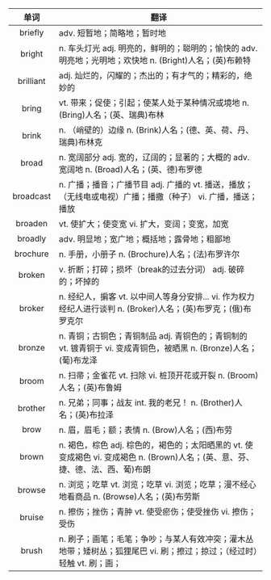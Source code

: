 |单词|翻译  |
|:--:|--| 
|	briefly  		|		adv. 短暂地；简略地；暂时地	|		
|	bright  		|		n. 车头灯光 adj. 明亮的，鲜明的；聪明的；愉快的 adv. 明亮地；光明地；欢快地 n. (Bright)人名；(英)布赖特	|		
|	brilliant  		|		adj. 灿烂的，闪耀的；杰出的；有才气的；精彩的，绝妙的	|		
|	bring  		|		vt. 带来；促使；引起；使某人处于某种情况或境地 n. (Bring)人名；(英、瑞典)布林	|		
|	brink  		|		n. （峭壁的）边缘 n. (Brink)人名；(德、英、荷、丹、瑞典)布林克	|		
|	broad  		|		n. 宽阔部分 adj. 宽的，辽阔的；显著的；大概的 adv. 宽阔地 n. (Broad)人名；(英、德)布罗德	|		
|	broadcast  		|		n. 广播；播音；广播节目 adj. 广播的 vt. 播送，播放；（无线电或电视）广播；播撒（种子） vi. 广播，播送；播放	|		
|	broaden  		|		vt. 使扩大；使变宽 vi. 扩大，变阔；变宽，加宽	|		
|	broadly  		|		adv. 明显地；宽广地；概括地；露骨地；粗鄙地	|		
|	brochure  		|		n. 手册，小册子 n. (Brochure)人名；(法)布罗许尔	|		
|	broken  		|		v. 折断；打碎；损坏（break的过去分词） adj. 破碎的；坏掉的	|		
|	broker  		|		n. 经纪人，掮客 vt. 以中间人等身分安排... vi. 作为权力经纪人进行谈判 n. (Broker)人名；(英)布罗克；(俄)布罗克尔	|		
|	bronze  		|		n. 青铜；古铜色；青铜制品 adj. 青铜色的；青铜制的 vt. 镀青铜于 vi. 变成青铜色，被晒黑 n. (Bronze)人名；(葡)布龙泽	|		
|	broom  		|		n. 扫帚；金雀花 vt. 扫除 vi. 桩顶开花或开裂 n. (Broom)人名；(英)布鲁姆	|		
|	brother  		|		n. 兄弟；同事；战友 int. 我的老兄！ n. (Brother)人名；(英)布拉泽	|		
|	brow  		|		n. 眉，眉毛；额；表情 n. (Brow)人名；(西)布劳	|		
|	brown  		|		n. 褐色，棕色 adj. 棕色的，褐色的；太阳晒黑的 vt. 使变成褐色 vi. 变成褐色 n. (Brown)人名；(英、意、芬、捷、德、法、西、葡)布朗	|		
|	browse  		|		n. 浏览；吃草 vt. 浏览；吃草 vi. 浏览；吃草；漫不经心地看商品 n. (Browse)人名；(英)布劳斯	|		
|	bruise  		|		n. 擦伤；挫伤；青肿 vt. 使受瘀伤；使受挫伤 vi. 擦伤；受伤	|		
|	brush  		|		n. 刷子；画笔；毛笔；争吵；与某人有效冲突；灌木丛地带；矮树丛；狐狸尾巴 vi. 刷；擦过；掠过；（经过时）轻触 vt. 刷；画；	|